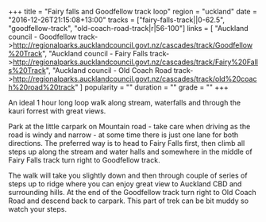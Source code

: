 +++
title = "Fairy falls and Goodfellow track loop"
region = "uckland"
date = "2016-12-26T21:15:08+13:00"
tracks = ["fairy-falls-track||0-62.5", "goodfellow-track", "old-coach-road-track|r|56-100"]
links = [
	"Auckland council - Goodfellow track->http://regionalparks.aucklandcouncil.govt.nz/cascades/track/Goodfellow%20Track",
	"Auckland council - Fairy Falls track->http://regionalparks.aucklandcouncil.govt.nz/cascades/track/Fairy%20Falls%20Track",
	"Auckland council - Old Coach Road track->http://regionalparks.aucklandcouncil.govt.nz/cascades/track/old%20coach%20road%20track"
]
popularity = ""
duration = ""
grade = ""
+++

An ideal 1 hour long loop walk along stream, waterfalls and through the kauri forrest with great views.

<!--more-->

Park at the little carpark on Mountain road - take care when driving as the road is windy and narrow - at some time there is just one lane for both directions. The preferred way is to head to Fairy Falls first, then climb all steps up along the stream and water halls and somewhere in the middle of Fairy Falls track turn right to Goodfellow track.

The walk will take you slightly down and then through couple of series of steps up to ridge where you can enjoy great view to Auckland CBD and surrounding hills. At the end of the Goodfellow track turn right to Old Coach Road and descend back to carpark. This part of trek can be bit muddy so watch your steps. 